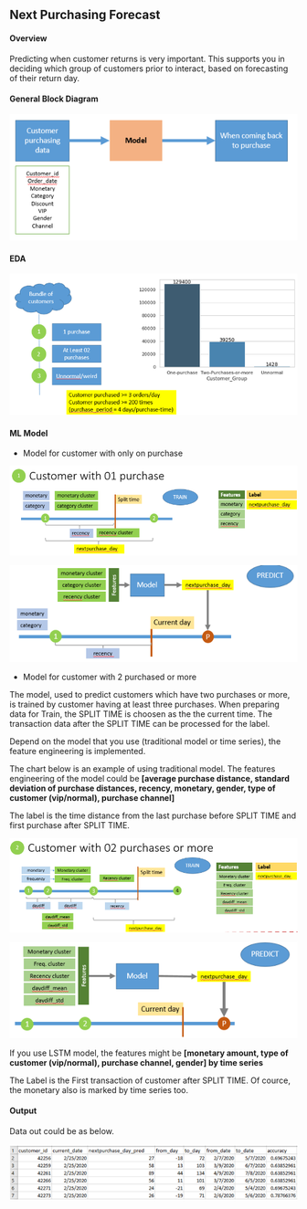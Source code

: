 ## Next Purchasing Forecast

#### Overview

Predicting when customer returns is very important. This supports you in deciding which group of customers prior to interact, based on forecasting of their return day.

#### General Block Diagram

![alt text](https://github.com/carfirst125/portfolio/blob/main/next_purchasing_forecast/images/Overview.png?raw=true)

#### EDA 

![alt text](https://github.com/carfirst125/portfolio/blob/main/next_purchasing_forecast/images/EDA.png?raw=true)

#### ML Model

* Model for customer with only on purchase

![alt text](https://github.com/carfirst125/portfolio/blob/main/next_purchasing_forecast/images/onepur-cus-train.png?raw=true)

![alt text](https://github.com/carfirst125/portfolio/blob/main/next_purchasing_forecast/images/onepur-cus-predict.png?raw=true)

* Model for customer with 2 purchased or more

The model, used to predict customers which have two purchases or more, is trained by customer having at least three purchases.
When preparing data for Train, the SPLIT TIME is choosen as the the current time. The transaction data after the SPLIT TIME can be processed for the label.

Depend on the model that you use (traditional model or time series), the feature engineering is implemented.

The chart below is an example of using traditional model. The features engineering of the model could be **[average purchase distance, standard deviation of purchase distances, recency, monetary, gender, type of customer (vip/normal), purchase channel]**

The label is the time distance from the last purchase before SPLIT TIME and first purchase after SPLIT TIME.

![alt text](https://github.com/carfirst125/portfolio/blob/main/next_purchasing_forecast/images/gt2pur-cus-train.png?raw=true)

![alt text](https://github.com/carfirst125/portfolio/blob/main/next_purchasing_forecast/images/gt2pur-cus-predict.png?raw=true)


If you use LSTM model, the features might be **[monetary amount, type of customer (vip/normal), purchase channel, gender] by time series**

The Label is the First transaction of customer after SPLIT TIME. Of cource, the monetary also is marked by time series too.

#### Output

Data out could be as below.

![alt text](https://github.com/carfirst125/portfolio/blob/main/next_purchasing_forecast/images/output.png?raw=true)
